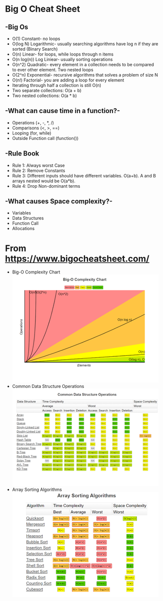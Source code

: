# Big O Cheat Sheet

## -Big Os
- O(1) Constant- no loops
- O(log N) Logarithmic- usually searching algorithms have log n if they are sorted (Binary Search)
- O(n) Linear- for loops, while loops through n items
- O(n log(n)) Log Liniear- usually sorting operations
- O(n^2) Quadratic- every element in a collection needs to be compared to ever other element. Two nested loops
- O(2^n) Exponential- recursive algorithms that solves a problem of size N
- O(n!) Factorial- you are adding a loop for every element
- Iterating through half a collection is still O(n)
- Two separate collections: O(a + b)
- Two nested collections: O(a * b)

## -What can cause time in a function?-
- Operations (+, -, *, /)
- Comparisons (<, >, ==)
- Looping (for, while)
- Outside Function call (function())

## -Rule Book
- Rule 1: Always worst Case
- Rule 2: Remove Constants
- Rule 3: Different inputs should have different variables. O(a+b).
A and B arrays nested would be O(a*b). 
- Rule 4: Drop Non-dominant terms

## -What causes Space complexity?-
- Variables
- Data Structures
- Function Call
- Allocations

# From https://www.bigocheatsheet.com/
- Big-O Complexity Chart
![alt text](images/1.png)
- Common Data Structure Operations
![alt text](images/2.png)
- Array Sorting Algorithms
![alt text](images/3.png)

